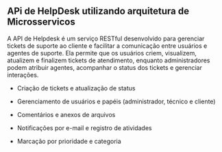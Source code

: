 ## APi de HelpDesk utilizando arquitetura de Microsservicos

<p>A API de Helpdesk é um serviço RESTful desenvolvido para gerenciar tickets de suporte ao cliente e facilitar a comunicação entre usuários e agentes de suporte. Ela permite que os usuários criem, visualizem, atualizem e finalizem tickets de atendimento, enquanto administradores podem atribuir agentes, acompanhar o status dos tickets e gerenciar interações.</p>

- Criação de tickets e atualização de status

- Gerenciamento de usuários e papéis (administrador, técnico e cliente)

- Comentários e anexos de arquivos

- Notificações por e-mail e registro de atividades

- Marcação por prioridade e categoria

 

